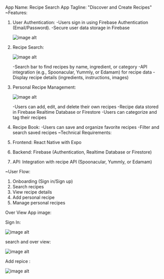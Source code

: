 App Name: Recipe Search App
Tagline: "Discover and Create Recipes"
~Features:

   1. User Authentication:
        -Users sign in using Firebase Authentication (Email/Password).
        -Secure user data storage in Firebase


      ![image alt](https://github.com/diproylive/Recipe_Search_app_Dip_Roy_BCA_006-BCA-2022-017/blob/master/WhatsApp%20Image%202024-10-30%20at%207.13.54%20PM.jpeg)

      
   3. Recipe Search:

      ![image alt](https://github.com/diproylive/Recipe_Search_app_Dip_Roy_BCA_006-BCA-2022-017/blob/master/WhatsApp%20Image%202024-10-30%20at%207.13.54%20PM(1).jpeg)

      
        -Search bar to find recipes by name, ingredient, or category
        -API integration (e.g., Spoonacular, Yummly, or Edamam) for recipe data
        -Display recipe details (ingredients, instructions, images)
   5. Personal Recipe Management:

      
      ![image alt](https://github.com/diproylive/Recipe_Search_app_Dip_Roy_BCA_006-BCA-2022-017/blob/master/WhatsApp%20Image%202024-10-30%20at%207.13.54%20PM(2).jpeg)

      
        -Users can add, edit, and delete their own recipes
        -Recipe data stored in Firebase Realtime Database or Firestore
        -Users can categorize and tag their recipes
   6. Recipe Book:
        -Users can save and organize favorite recipes
        -Filter and search saved recipes
 ~Technical Requirements:

   1. Frontend: React Native with Expo
   2. Backend: Firebase (Authentication, Realtime Database or Firestore)
   3. API: Integration with recipe API (Spoonacular, Yummly, or Edamam)

~User Flow:

   1. Onboarding (Sign in/Sign up)
   2. Search recipes
   3. View recipe details
   4. Add personal recipe
   5. Manage personal recipes







Over View App image: 


Sign In: 

   ![image alt](https://github.com/diproylive/Recipe_Search_app_Dip_Roy_BCA_006-BCA-2022-017/blob/master/WhatsApp%20Image%202024-10-30%20at%207.13.54%20PM.jpeg)


search and over view: 

   ![image alt](https://github.com/diproylive/Recipe_Search_app_Dip_Roy_BCA_006-BCA-2022-017/blob/master/WhatsApp%20Image%202024-10-30%20at%207.13.54%20PM(1).jpeg)


Add repice :


 ![image alt](https://github.com/diproylive/Recipe_Search_app_Dip_Roy_BCA_006-BCA-2022-017/blob/master/WhatsApp%20Image%202024-10-30%20at%207.13.54%20PM(2).jpeg)




